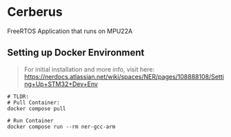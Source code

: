 # Cerberus
FreeRTOS Application that runs on MPU22A

## Setting up Docker Environment
> For initial installation and more info, visit here: https://nerdocs.atlassian.net/wiki/spaces/NER/pages/108888108/Setting+Up+STM32+Dev+Env

```
# TLDR:
# Pull Container:
docker compose pull

# Run Container
docker compose run --rm ner-gcc-arm
```


